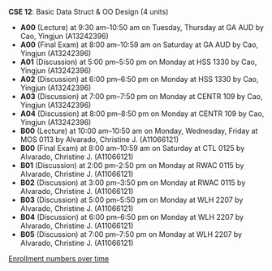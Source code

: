 **CSE 12**: Basic Data Struct & OO Design (4 units)

- **A00** (Lecture) at 9:30 am–10:50 am on Tuesday, Thursday at GA AUD by Cao, Yingjun (A13242396)
- **A00** (Final Exam) at 8:00 am–10:59 am on Saturday at GA AUD by Cao, Yingjun (A13242396)
- **A01** (Discussion) at 5:00 pm–5:50 pm on Monday at HSS 1330 by Cao, Yingjun (A13242396)
- **A02** (Discussion) at 6:00 pm–6:50 pm on Monday at HSS 1330 by Cao, Yingjun (A13242396)
- **A03** (Discussion) at 7:00 pm–7:50 pm on Monday at CENTR 109 by Cao, Yingjun (A13242396)
- **A04** (Discussion) at 8:00 pm–8:50 pm on Monday at CENTR 109 by Cao, Yingjun (A13242396)
- **B00** (Lecture) at 10:00 am–10:50 am on Monday, Wednesday, Friday at MOS 0113 by Alvarado, Christine J. (A11066121)
- **B00** (Final Exam) at 8:00 am–10:59 am on Saturday at CTL 0125 by Alvarado, Christine J. (A11066121)
- **B01** (Discussion) at 2:00 pm–2:50 pm on Monday at RWAC 0115 by Alvarado, Christine J. (A11066121)
- **B02** (Discussion) at 3:00 pm–3:50 pm on Monday at RWAC 0115 by Alvarado, Christine J. (A11066121)
- **B03** (Discussion) at 5:00 pm–5:50 pm on Monday at WLH 2207 by Alvarado, Christine J. (A11066121)
- **B04** (Discussion) at 6:00 pm–6:50 pm on Monday at WLH 2207 by Alvarado, Christine J. (A11066121)
- **B05** (Discussion) at 7:00 pm–7:50 pm on Monday at WLH 2207 by Alvarado, Christine J. (A11066121)

[Enrollment numbers over time](./CSE12.tsv)
